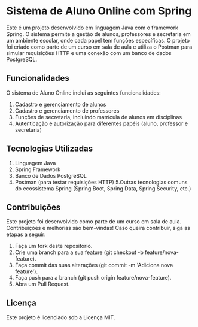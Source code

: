 # Sistema de Aluno Online com Spring

Este é um projeto desenvolvido em linguagem Java com o framework Spring. O sistema permite a gestão de alunos, professores e secretaria em um ambiente escolar, onde cada papel tem funções específicas. 
O projeto foi criado como parte de um curso em sala de aula e utiliza o Postman para simular requisições HTTP e uma conexão com um banco de dados PostgreSQL.

## Funcionalidades
O sistema de Aluno Online inclui as seguintes funcionalidades:

1. Cadastro e gerenciamento de alunos
2. Cadastro e gerenciamento de professores
3. Funções de secretaria, incluindo matrícula de alunos em disciplinas
4. Autenticação e autorização para diferentes papéis (aluno, professor e secretaria)
   
## Tecnologias Utilizadas
1. Linguagem Java
2. Spring Framework
3. Banco de Dados PostgreSQL
4. Postman (para testar requisições HTTP)
5.Outras tecnologias comuns do ecossistema Spring (Spring Boot, Spring Data, Spring Security, etc.)

## Contribuições

Este projeto foi desenvolvido como parte de um curso em sala de aula. Contribuições e melhorias são bem-vindas!
Caso queira contribuir, siga as etapas a seguir:

1. Faça um fork deste repositório.
2. Crie uma branch para a sua feature (git checkout -b feature/nova-feature).
3. Faça commit das suas alterações (git commit -m 'Adiciona nova feature').
4. Faça push para a branch (git push origin feature/nova-feature).
5. Abra um Pull Request.

## Licença
Este projeto é licenciado sob a Licença MIT.

